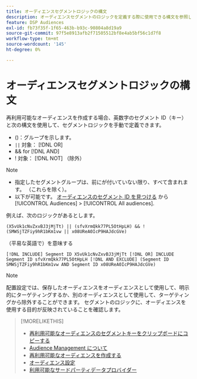 ```yaml
---
title: オーディエンスセグメントロジックの構文
description: オーディエンスセグメントのロジックを定義する際に使用できる構文を参照します。
feature: DSP Audiences
exl-id: fb73f35f-1f65-463b-b93c-90804a8d19a9
source-git-commit: 97f5e8913afb2f71505512bf8e4ab5bf56c1d7f8
workflow-type: tm+mt
source-wordcount: '145'
ht-degree: 0%

---
```


# オーディエンスセグメントロジックの構文

再利用可能なオーディエンスを作成する場合、英数字のセグメント ID（キー）と次の構文を使用して、セグメントロジックを手動で定義できます。

* ()：グループを示します。
* `||` 対象： [!DNL OR] <!-- || escaped with backticks so Jenkins doesn't think it's a Markdown table -->
* &amp;&amp; for [!DNL AND]
* ! 対象： [!DNL NOT] （除外）

>[!NOTE]
>
>* 指定したセグメントグループは、前にが付いていない限り、すべて含まれます。 （これらを除く）。
>* 以下が可能です。 [オーディエンスのセグメント ID を見つける](reusable-audience-clipboard.md) から [!UICONTROL Audiences] > [!UICONTROL All audiences].

例えば、次のロジックがあるとします。

```
(X5vUk1cNvZxvBJ3jMjTt) || (sfvXrmQkk77PL5OtHpLH) && !(SMWSjTZFiy9hR1bKm1vw || x08UReA0IcP9HAJdcGVe)
```

（平易な英語で）を意味する

```
[!DNL INCLUDE] Segment ID X5vUk1cNvZxvBJ3jMjTt [!DNL OR] INCLUDE Segment ID sfvXrmQkk77PL5OtHpLH [!DNL AND EXCLUDE] (Segment ID SMWSjTZFiy9hR1bKm1vw AND Segment ID x08UReA0IcP9HAJdcGVe)
```

>[!NOTE]
>
>配置設定では、保存したオーディエンスをオーディエンスとして使用して、明示的にターゲティングするか、別のオーディエンスとして使用して、ターゲティングから除外することができます。 セグメントのロジックに、オーディエンスを使用する目的が反映されていることを確認します。

>[!MORELIKETHIS]
>
>* [再利用可能なオーディエンスのセグメントキーをクリップボードにコピーする](reusable-audience-clipboard.md)
>* [Audience Management について](audience-about.md)
>* [再利用可能なオーディエンスを作成する](reusable-audience-create.md)
>* [オーディエンス設定](audience-settings.md)
>* [利用可能なサードパーティデータプロバイダー](third-party-data-providers.md)
